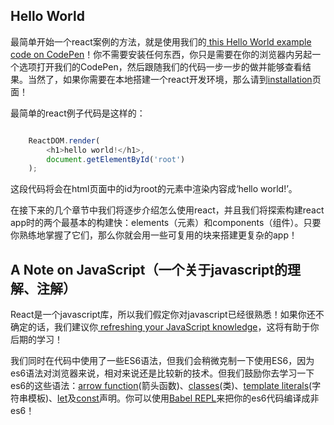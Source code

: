 ## Hello World

最简单开始一个react案例的方法，就是使用我们的[ this Hello World example code on CodePen](http://codepen.io/gaearon/pen/ZpvBNJ?editors=0010)！你不需要安装任何东西，你只是需要在你的浏览器内另起一个选项打开我们的CodePen，然后跟随我们的代码一步一步的做并能够查看结果。当然了，如果你需要在本地搭建一个react开发环境，那么请到[installation](https://github.com/woai30231/react-doc/tree/master/installation)页面！

最简单的react例子代码是这样的：

```javascript

	ReactDOM.render(
		<h1>hello world!</h1>,
		document.getElementById('root')
	);
```

这段代码将会在html页面中的id为root的元素中渲染内容成‘hello world!’。


在接下来的几个章节中我们将逐步介绍怎么使用react，并且我们将探索构建react app时的两个最基本的构建快：elements（元素）和components（组件）。只要你熟练地掌握了它们，那么你就会用一些可复用的块来搭建更复杂的app！

## A Note on JavaScript（一个关于javascript的理解、注解）

React是一个javascript库，所以我们假定你对javascript已经很熟悉！如果你还不确定的话，我们建议你[ refreshing your JavaScript knowledge](https://developer.mozilla.org/en-US/docs/Web/JavaScript/A_re-introduction_to_JavaScript)，这将有助于你后期的学习！

我们同时在代码中使用了一些ES6语法，但我们会稍微克制一下使用ES6，因为es6语法对浏览器来说，相对来说还是比较新的技术。但我们鼓励你去学习一下es6的这些语法：[arrow function](https://developer.mozilla.org/en-US/docs/Web/JavaScript/Reference/Functions/Arrow_functions)(箭头函数)、[classes](https://developer.mozilla.org/en-US/docs/Web/JavaScript/Reference/Classes)(类)、[template literals](https://developer.mozilla.org/en/docs/Web/JavaScript/Reference/Template_literals)(字符串模板)、[let](https://developer.mozilla.org/en-US/docs/Web/JavaScript/Reference/Statements/let)及[const](https://developer.mozilla.org/en-US/docs/Web/JavaScript/Reference/Statements/const)声明。你可以使用[Babel REPL](http://babeljs.io/repl/#?babili=false&evaluate=true&lineWrap=false&presets=es2015%2Creact&experimental=false&loose=false&spec=false&code=const%20element%20%3D%20%3Ch1%3EHello%2C%20world!%3C%2Fh1%3E%3B%0Aconst%20container%20%3D%20document.getElementById(%27root%27)%3B%0AReactDOM.render(element%2C%20container)%3B%0A)来把你的es6代码编译成非es6！